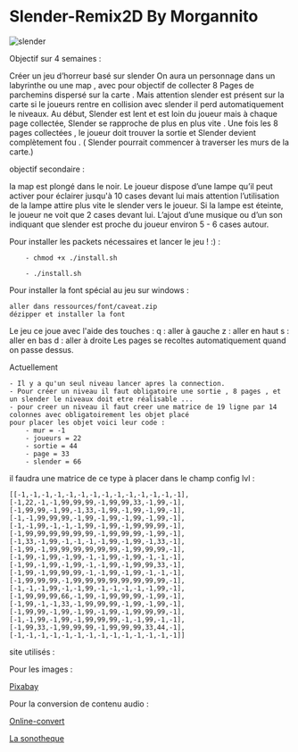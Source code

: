 # Slender-Remix2D By Morgannito


![slender](https://store-images.s-microsoft.com/image/apps.46135.67714816362785337.2c9ff8d0-48a2-4746-ab7f-12033da8ba85.56d96bf9-0800-46b6-b046-5bc46c2c91e2?mode=scale&q=90&h=1080&w=1920)




Objectif sur 4 semaines : 

Créer un jeu d’horreur basé sur slender 
On aura un personnage dans un labyrinthe ou une map , avec pour objectif de collecter 8 Pages de parchemins dispersé sur la carte . Mais attention slender est présent sur la carte si le joueurs rentre en collision avec slender il perd automatiquement le niveaux. Au début, Slender est lent et  est loin du joueur mais à chaque page collectée, Slender se rapproche de plus en plus vite . Une fois les 8 pages collectées , le joueur doit trouver la sortie et Slender devient complètement fou  . ( Slender pourrait commencer à traverser les murs de la carte.) 

objectif secondaire : 

la map est plongé dans le noir. Le joueur dispose d’une lampe qu’il peut activer pour  éclairer jusqu'à 10 cases devant lui mais attention l’utilisation de la lampe attire plus vite le slender vers le joueur. Si la lampe est éteinte, le joueur ne voit que 2 cases devant lui.
L’ajout d’une musique ou d’un son indiquant que slender est proche du joueur environ 5 - 6 cases autour.

Pour installer les packets nécessaires et lancer le jeu ! :) :

        - chmod +x ./install.sh
        
        - ./install.sh

Pour installer la font spécial au jeu sur windows :

    aller dans ressources/font/caveat.zip
    dézipper et installer la font
    



Le jeu ce joue avec l'aide des touches :
        q : aller à gauche 
        z : aller en haut
        s : aller en bas
        d : aller à droite
Les pages se recoltes automatiquement quand on passe dessus. 



Actuellement 

    - Il y a qu'un seul niveau lancer apres la connection. 
    - Pour créer un niveau il faut obligatoire une sortie , 8 pages , et un slender le niveaux doit etre réalisable ...
    - pour creer un niveau il faut creer une matrice de 19 ligne par 14 colonnes avec obligatoirement les objet placé 
    pour placer les objet voici leur code : 
        - mur = -1
        - joueurs = 22 
        - sortie = 44 
        - page = 33 
        - slender = 66
il faudra une matrice de ce type à placer dans le champ config lvl :

    [[-1,-1,-1,-1,-1,-1,-1,-1,-1,-1,-1,-1,-1,-1],[-1,22,-1,-1,99,99,99,-1,99,99,33,-1,99,-1],[-1,99,99,-1,99,-1,33,-1,99,-1,99,-1,99,-1],[-1,-1,99,99,99,-1,99,-1,99,-1,99,-1,99,-1],[-1,-1,99,-1,-1,-1,99,-1,99,-1,99,99,99,-1],[-1,99,99,99,99,99,99,-1,99,99,99,-1,99,-1],[-1,33,-1,99,-1,-1,-1,-1,99,-1,99,-1,33,-1],[-1,99,-1,99,99,99,99,99,99,-1,99,99,99,-1],[-1,99,-1,99,-1,99,-1,-1,99,-1,99,-1,-1,-1],[-1,99,-1,99,-1,99,-1,-1,99,-1,99,99,33,-1],[-1,99,-1,99,99,99,-1,-1,99,-1,99,-1,-1,-1],[-1,99,99,99,-1,99,99,99,99,99,99,99,99,-1],[-1,-1,-1,99,-1,-1,99,-1,-1,-1,-1,-1,99,-1],[-1,99,99,99,66,-1,99,-1,99,99,99,-1,99,-1],[-1,99,-1,-1,33,-1,99,99,99,-1,99,-1,99,-1],[-1,99,99,-1,99,-1,99,-1,99,-1,99,99,99,-1],[-1,-1,99,-1,99,-1,99,99,99,-1,-1,99,-1,-1],[-1,99,33,-1,99,99,99,-1,99,99,99,33,44,-1],[-1,-1,-1,-1,-1,-1,-1,-1,-1,-1,-1,-1,-1,-1]]








site utilisés :
  
Pour les images  :

[Pixabay](https://pixabay.com/fr/)
    
Pour la conversion de contenu audio :

[Online-convert](https://audio.online-convert.com/fr/convertir-en-ogg)

[La sonotheque](https://lasonotheque.org/search)

    
       